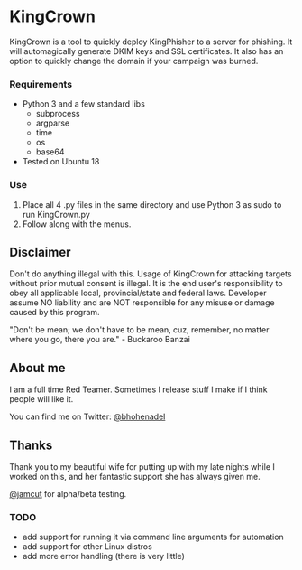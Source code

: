 # KingCrown

KingCrown is a tool to quickly deploy KingPhisher to a  server for phishing. It will automagically generate DKIM keys and SSL certificates.  It also has an option to quickly change the domain if your campaign was burned.

### Requirements

- Python 3 and a few standard libs
  - subprocess
  - argparse
  - time
  - os
  - base64
- Tested on Ubuntu 18

### Use
1. Place all 4 .py files in the same directory and use Python 3 as sudo to run KingCrown.py
2. Follow along with the menus.

## Disclaimer
Don't do anything illegal with this.
Usage of KingCrown for attacking targets without prior mutual consent is illegal. It is the end user's responsibility to obey all applicable local, provincial/state and federal laws. Developer assume NO liability and are NOT responsible for any misuse or damage caused by this program.

"Don't be mean; we don't have to be mean, cuz, remember, no matter where you go, there you are." - Buckaroo Banzai

## About me
I am a full time Red Teamer.  Sometimes I release stuff I make if I think people will like it.

You can find me on Twitter: [@bhohenadel](https://twitter.com/bhohenadel)

## Thanks
Thank you to my beautiful wife for putting up with my late nights while I worked on this, and her fantastic support she has always given me.

[@jamcut](https://twitter.com/jamcut) for alpha/beta testing.

### TODO
- add support for running it via command line arguments for automation
- add support for other Linux distros
- add more error handling (there is very little)
